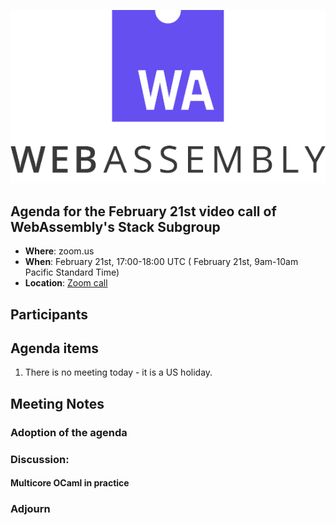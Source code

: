 ![WebAssembly logo](/images/WebAssembly.png)

## Agenda for the February 21st video call of WebAssembly's Stack Subgroup

- **Where**: zoom.us
- **When**:  February 21st, 17:00-18:00 UTC ( February 21st, 9am-10am Pacific Standard Time)
- **Location**: [Zoom call](https://zoom.us/j/91846860726?pwd=NVVNVmpvRVVFQkZTVzZ1dTFEcXgrdz09)


## Participants


## Agenda items

1. There is no meeting today - it is a US holiday.

## Meeting Notes

### Adoption of the agenda

### Discussion:

#### Multicore OCaml in practice 

### Adjourn
